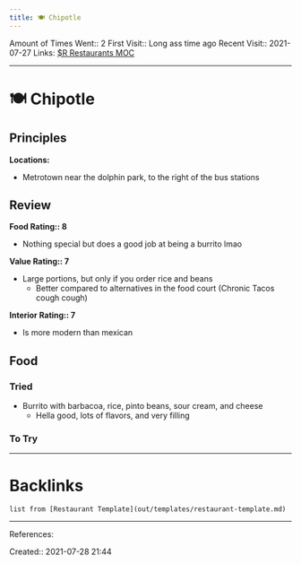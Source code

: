 ```yaml
---
title: 🍽️ Chipotle
---
```

Amount of Times Went:: 2
First Visit:: Long ass time ago
Recent Visit:: 2021-07-27
Links: [$R Restaurants MOC](out/r-restaurants-moc.md)
___
# 🍽️ Chipotle
## Principles
**Locations:**
- Metrotown near the dolphin park, to the right of the bus stations
## Review
**Food Rating:: 8**
- Nothing special but does a good job at being a burrito lmao

**Value Rating:: 7**
- Large portions, but only if you order rice and beans
	- Better compared to alternatives in the food court (Chronic Tacos cough cough)

**Interior Rating:: 7**
- Is more modern than mexican
## Food
### Tried
- Burrito with barbacoa, rice, pinto beans, sour cream, and cheese
	- Hella good, lots of flavors, and very filling
### To Try
___
# Backlinks
```dataview
list from [Restaurant Template](out/templates/restaurant-template.md)
```
___
References:

Created:: 2021-07-28 21:44
	